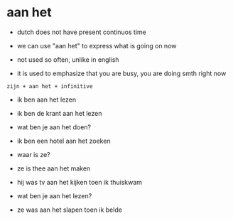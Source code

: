 # aan het

- dutch does not have present continuos time

- we can use "aan het" to express what is going on now

- not used so often, unlike in english

- it is used to emphasize that you are busy, you are doing smth right now

```shell
zijn + aan het + infinitive
```

- ik ben aan het lezen

- ik ben de krant aan het lezen

- wat ben je aan het doen?
- ik ben een hotel aan het zoeken

- waar is ze?
- ze is thee aan het maken

- hij was tv aan het kijken toen ik thuiskwam

- wat ben je aan het lezen?

- ze was aan het slapen toen ik belde
